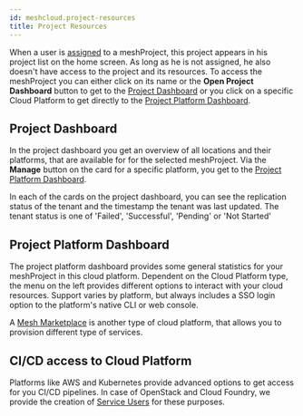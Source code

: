 ```yaml
---
id: meshcloud.project-resources
title: Project Resources
---
```


When a user is [assigned](meshcloud.project.md#assign-user-to-a-meshproject) to a meshProject, this project appears in his project list on the home screen. As long as he is not assigned, he also doesn't have access to the project and its resources. To access the meshProject you can either click on its name or the **Open Project Dashboard** button to get to the [Project Dashboard](#project-dashboard) or you click on a specific Cloud Platform to get directly to the [Project Platform Dashboard](#project-platform-dashboard).

## Project Dashboard

In the project dashboard you get an overview of all locations and their platforms, that are available for for the selected meshProject.
Via the **Manage** button on the card for a specific platform, you get to the [Project Platform Dashboard](#project-platform-dashboard).

In each of the cards on the project dashboard, you can see the replication status of the tenant and the timestamp the tenant was last updated.
The tenant status is one of 'Failed', 'Successful', 'Pending' or 'Not Started'

## Project Platform Dashboard

The project platform dashboard provides some general statistics for your meshProject in this cloud platform. Dependent on the Cloud Platform type, the menu on the left provides different options to interact with your cloud resources. Support varies by platform, but always includes a SSO login option to the platform's native CLI or web console.

A [Mesh Marketplace](marketplace.index.md) is another type of cloud platform, that allows you to provision different type of services.

## CI/CD access to Cloud Platform

Platforms like AWS and Kubernetes provide advanced options to get access for you CI/CD pipelines. In case of OpenStack and Cloud Foundry, we provide the creation of [Service Users](meshcloud.service-user.md) for these purposes.
